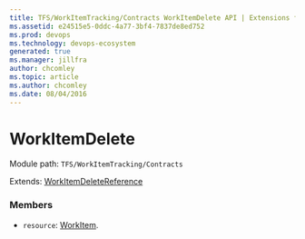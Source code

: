 ```yaml
---
title: TFS/WorkItemTracking/Contracts WorkItemDelete API | Extensions for Azure DevOps Services
ms.assetid: e24515e5-0ddc-4a77-3bf4-7837de8ed752
ms.prod: devops
ms.technology: devops-ecosystem
generated: true
ms.manager: jillfra
author: chcomley
ms.topic: article
ms.author: chcomley
ms.date: 08/04/2016
---
```


# WorkItemDelete

Module path: `TFS/WorkItemTracking/Contracts`

Extends: [WorkItemDeleteReference](../../../TFS/WorkItemTracking/Contracts/WorkItemDeleteReference.md)

### Members

* `resource`: [WorkItem](../../../TFS/WorkItemTracking/Contracts/WorkItem.md). 

